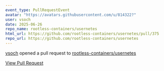 ```yaml
---
event_type: PullRequestEvent
avatar: "https://avatars.githubusercontent.com/u/814322?"
user: vsoch
date: 2025-06-26
repo_name: rootless-containers/usernetes
html_url: https://github.com/rootless-containers/usernetes/pull/375
repo_url: https://github.com/rootless-containers/usernetes
---
```


<a href='https://github.com/vsoch' target='_blank'>vsoch</a> opened a pull request to <a href='https://github.com/rootless-containers/usernetes' target='_blank'>rootless-containers/usernetes</a>

<a href='https://github.com/rootless-containers/usernetes/pull/375' target='_blank'>View Pull Request</a>